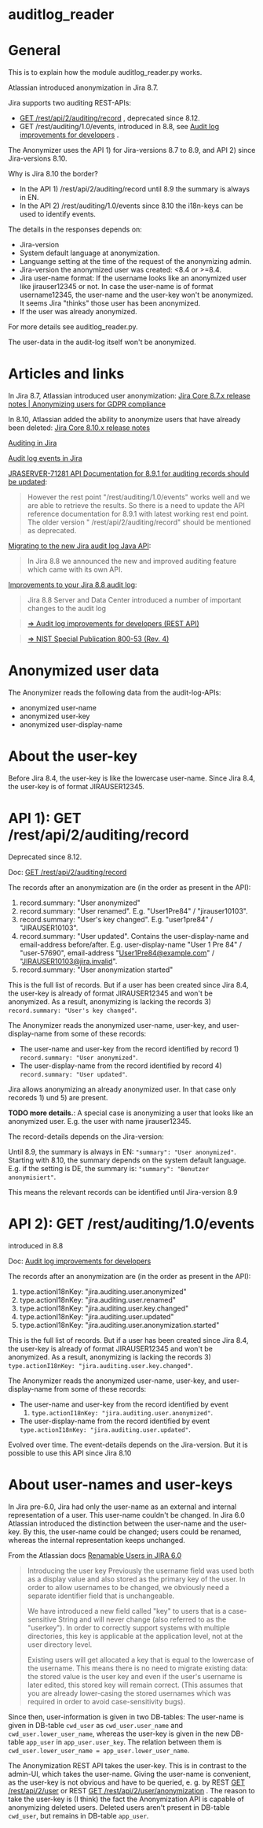 auditlog_reader
=

# General

This is to explain how the module auditlog_reader.py works.

Atlassian introduced anonymization in Jira 8.7.

Jira supports two auditing REST-APIs:

* [GET /rest/api/2/auditing/record](https://docs.atlassian.com/software/jira/docs/api/REST/8.0.0/#api/2/auditing-getRecords)
  , deprecated since 8.12.
* GET /rest/auditing/1.0/events, introduced in 8.8,
  see [Audit log improvements for developers](https://confluence.atlassian.com/jiracore/audit-log-improvements-for-developers-990552469.html)
  .

The Anonymizer uses the API 1) for Jira-versions 8.7 to 8.9, and API 2) since Jira-versions 8.10.

Why is Jira 8.10 the border?

* In the API 1) /rest/api/2/auditing/record until 8.9 the summary is always in EN.
* In the API 2) /rest/auditing/1.0/events since 8.10 the i18n-keys can be used to identify events.

The details in the responses depends on:

* Jira-version
* System default language at anonymization.
* Languange setting at the time of the request of the anonymizing admin.
* Jira-version the anonymized user was created: <8.4 or >=8.4.
* Jira user-name format: If the username looks like an anonymized user like jirauser12345 or not.
  In case the user-name is of format username12345, the user-name and the user-key won't be anonymized.
  It seems Jira "thinks" those user has been anonymized.
* If the user was already anonymized.

For more details see auditlog_reader.py.

The user-data in the audit-log itself won't be anonymized.

# Articles and links

In Jira 8.7, Atlassian introduced user anonymization:
[Jira Core 8.7.x release notes | Anonymizing users for GDPR compliance](https://confluence.atlassian.com/jiracore/jira-core-8-7-x-release-notes-990550456.html)

In 8.10, Atlassian added the ability to anonymize users that have already been deleted:
[Jira Core 8.10.x release notes](https://confluence.atlassian.com/jiracore/jira-core-8-10-x-release-notes-1005343732.html#JiraCore8.10.xreleasenotes-gdpr)

[Auditing in Jira](https://confluence.atlassian.com/adminjiraserver/auditing-in-jira-938847740.html#AuditinginJira-AuditingandtheRESTAPI)

[Audit log events in Jira](https://confluence.atlassian.com/adminjiraserver/audit-log-events-in-jira-998879036.html)

[JRASERVER-71281 API Documentation for 8.9.1 for auditing records should be updated](https://jira.atlassian.com/browse/JRASERVER-71281):

> However the rest point "/rest/auditing/1.0/events" works well and we are able to retrieve the results. So there is a
> need to update the API reference documentation for 8.9.1 with latest working rest end point. The older version "
> /rest/api/2/auditing/record" should be mentioned as deprecated.


[Migrating to the new Jira audit log Java API](https://developer.atlassian.com/server/jira/platform/migrating-to-new-jira-audit-log-java-api/):

> In Jira 8.8 we announced the new and improved auditing feature which came with its own API.

[Improvements to your Jira 8.8 audit log](https://blog.developer.atlassian.com/improvements-to-your-jira-8-8-audit-log):

> Jira 8.8 Server and Data Center introduced a number of important changes to the audit log

> [=> Audit log improvements for developers (REST API)](https://confluence.atlassian.com/jiracore/audit-log-improvements-for-developers-990552469.html)

> [=> NIST Special Publication 800-53 (Rev. 4)](https://nvd.nist.gov/800-53/Rev4/control/AU-3)

# Anonymized user data

The Anonymizer reads the following data from the audit-log-APIs:

* anonymized user-name
* anonymized user-key
* anonymized user-display-name

# About the user-key

Before Jira 8.4, the user-key is like the lowercase user-name.
Since Jira 8.4, the user-key is of format JIRAUSER12345.

# API 1): GET /rest/api/2/auditing/record

Deprecated since 8.12.

Doc: [GET /rest/api/2/auditing/record](https://docs.atlassian.com/software/jira/docs/api/REST/8.0.0/#api/2/auditing-getRecords)

The records after an anonymization are (in the order as present in the API):

1. record.summary: "User anonymized"
2. record.summary: "User renamed". E.g. "User1Pre84" / "jirauser10103".
3. record.summary: "User's key changed". E.g. "user1pre84" / "JIRAUSER10103".
4. record.summary: "User updated".
   Contains the user-display-name and email-address before/after.
   E.g. user-display-name "User 1 Pre 84" / "user-57690",
   email-address "User1Pre84@example.com" / "JIRAUSER10103@jira.invalid".
5. record.summary: "User anonymization started"

This is the full list of records.
But if a user has been created since Jira 8.4, the user-key is already of format JIRAUSER12345 and won't be anonymized.
As a result, anonymizing is lacking the records 3) `record.summary: "User's key changed"`.

The Anonymizer reads the anonymized user-name, user-key, and user-display-name from some of these records:

* The user-name and user-key from the record identified by record 1) `record.summary: "User anonymized"`.
* The user-display-name from the record identified by record 4) `record.summary: "User updated"`.

Jira allows anonymizing an already anonymized user.
In that case only recoreds 1) und 5) are present.

**TODO more details.**:
A special case is anonymizing a user that looks like an anonymized user.
E.g. the user with name jirauser12345.

The record-details depends on the Jira-version:

Until 8.9, the summary is always in EN:
`"summary": "User anonymized"`.
Starting with 8.10, the summary depends on the system default language.
E.g. if the setting is DE, the summary is:
`"summary": "Benutzer anonymisiert"`.

This means the relevant records can be identified until Jira-version 8.9

# API 2): GET /rest/auditing/1.0/events

introduced in 8.8

Doc: [Audit log improvements for developers](https://confluence.atlassian.com/jiracore/audit-log-improvements-for-developers-990552469.html)

The records after an anonymization are (in the order as present in the API):

1. type.actionI18nKey: "jira.auditing.user.anonymized"
2. type.actionI18nKey: "jira.auditing.user.renamed"
3. type.actionI18nKey: "jira.auditing.user.key.changed"
4. type.actionI18nKey: "jira.auditing.user.updated"
5. type.actionI18nKey: "jira.auditing.user.anonymization.started"

This is the full list of records.
But if a user has been created since Jira 8.4, the user-key is already of format JIRAUSER12345 and won't be anonymized.
As a result, anonymizing is lacking the records 3) `type.actionI18nKey: "jira.auditing.user.key.changed"`.

The Anonymizer reads the anonymized user-name, user-key, and user-display-name from some of these records:

* The user-name and user-key from the record identified by event
    1) `type.actionI18nKey: "jira.auditing.user.anonymized"`.
* The user-display-name from the record identified by event `type.actionI18nKey: "jira.auditing.user.updated"`.

Evolved over time. The event-details depends on the Jira-version.
But it is possible to use this API since Jira 8.10

# About user-names and user-keys

In Jira pre-6.0, Jira had only the user-name as an external and internal representation of a
user. This user-name couldn't be changed. In Jira 6.0 Atlassian introduced the distinction
between the user-name and the user-key. By this, the user-name could be changed; users
could be renamed, whereas the internal representation keeps unchanged.

From the Atlassian
docs [Renamable Users in JIRA 6.0](https://developer.atlassian.com/server/jira/platform/renamable-users-in-jira-6-0/)

> Introducing the user key
> Previously the username field was used both as a display value and also stored as the primary key of the user.
> In order to allow usernames to be changed, we obviously need a separate identifier field that is unchangeable.
>
>We have introduced a new field called "key" to users that is a case-sensitive String and will never change (also
> referred to as the "userkey").
> In order to correctly support systems with multiple directories, this key is applicable at the application level, not
> at
> the user directory level.
>
>Existing users will get allocated a key that is equal to the lowercase of the username.
> This means there is no need to migrate existing data: the stored value is the user key and even if the user's username
> is later edited, this stored key will remain correct.
(This assumes that you are already lower-casing the stored usernames which was required in order to avoid
> case-sensitivity bugs).

Since then, user-information is given in two DB-tables: The user-name is given in DB-table
`cwd_user` as `cwd_user.user_name` and `cwd_user.lower_user_name`, whereas the user-key is
given in the new DB-table `app_user` in `app_user.user_key`. The relation between them is
`cwd_user.lower_user_name = app_user.lower_user_name`.

The Anonymization REST API takes the user-key. This is in contrast to the admin-UI, which
takes the user-name. Giving the user-name is convenient, as the user-key is not obvious and
have to be queried, e. g. by
REST [GET /rest/api/2/user](https://docs.atlassian.com/software/jira/docs/api/REST/8.13.2/#api/2/user-getUser)
or
REST [GET /rest/api/2/user/anonymization](https://docs.atlassian.com/software/jira/docs/api/REST/8.13.0/#api/2/user/anonymization-validateUserAnonymization)
.
The reason to take the user-key is (I think) the fact the Anonymization API is capable
of anonymizing deleted users. Deleted users aren't present in DB-table `cwd_user`, but remains
in DB-table `app_user`.
